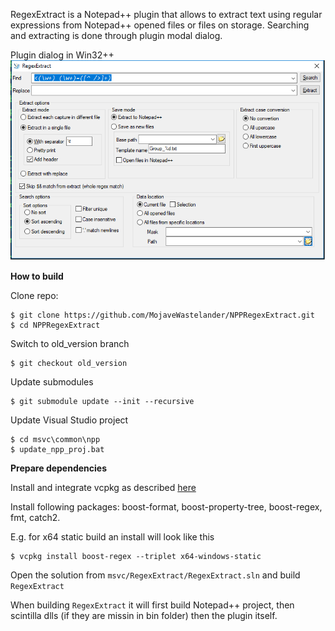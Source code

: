 RegexExtract is a Notepad++ plugin that allows to extract text using regular expressions from Notepad++ opened files or files on storage.
Searching and extracting is done through plugin modal dialog.

Plugin dialog in Win32++
![main_dialog](docs/main_window.png)

**How to build**

Clone repo:
```
$ git clone https://github.com/MojaveWastelander/NPPRegexExtract.git
$ cd NPPRegexExtract
```

Switch to old_version branch
```
$ git checkout old_version
```

Update submodules
```
$ git submodule update --init --recursive
```

Update Visual Studio project
```
$ cd msvc\common\npp
$ update_npp_proj.bat
```

**Prepare dependencies**

Install and integrate vcpkg as described [here](https://github.com/Microsoft/vcpkg)

Install following packages: boost-format, boost-property-tree, boost-regex, fmt, catch2. 

E.g. for x64 static build an install will look like this
```
$ vcpkg install boost-regex --triplet x64-windows-static
```

Open the solution from `msvc/RegexExtract/RegexExtract.sln` and build `RegexExtract`

When building `RegexExtract` it will first build Notepad++ project, then scintilla dlls (if they are missin in bin folder) then the plugin itself.
